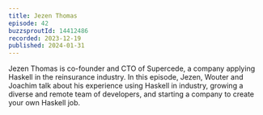 ```yaml
---
title: Jezen Thomas
episode: 42
buzzsproutId: 14412486
recorded: 2023-12-19
published: 2024-01-31
---
```

Jezen Thomas is co-founder and CTO of Supercede, a company applying Haskell in the reinsurance industry. In this episode, Jezen, Wouter and Joachim talk about his experience using Haskell in industry, growing a diverse and remote team of developers, and starting a company to create your own Haskell job.
